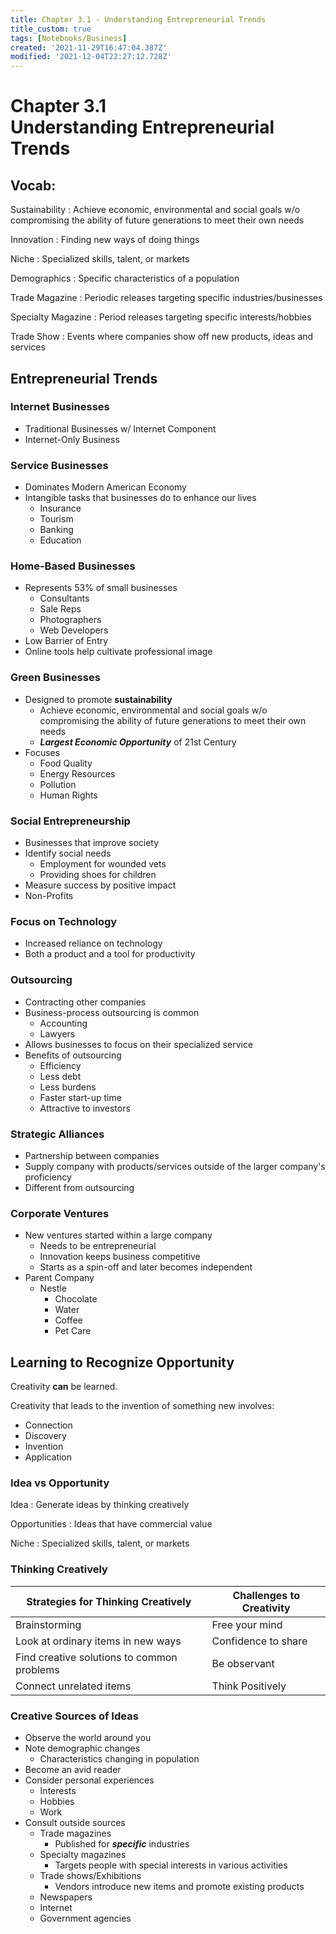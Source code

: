 ```yaml
---
title: Chapter 3.1 - Understanding Entrepreneurial Trends
title_custom: true
tags: [Notebooks/Business]
created: '2021-11-29T16:47:04.387Z'
modified: '2021-12-04T22:27:12.728Z'
---
```


# Chapter 3.1 <br> Understanding Entrepreneurial Trends 

## Vocab:

Sustainability
: Achieve economic, environmental and social goals w/o compromising the ability of future generations to meet their own needs

Innovation
: Finding new ways of doing things

Niche
: Specialized skills, talent, or markets

Demographics
: Specific characteristics of a population

Trade Magazine
: Periodic releases targeting specific industries/businesses

Specialty Magazine
: Period releases targeting specific interests/hobbies

Trade Show
: Events where companies show off new products, ideas and services


## Entrepreneurial Trends

### Internet Businesses
- Traditional Businesses w/ Internet Component
- Internet-Only Business

### Service Businesses
- Dominates Modern American Economy
- Intangible tasks that businesses do to enhance our lives
  - Insurance
  - Tourism
  - Banking
  - Education

### Home-Based Businesses
- Represents 53% of small businesses
  - Consultants
  - Sale Reps
  - Photographers
  - Web Developers
- Low Barrier of Entry
- Online tools help cultivate professional image

### Green Businesses
- Designed to promote **sustainability**
  - Achieve economic, environmental and social goals w/o compromising the ability of future generations to meet their own needs
  - _**Largest Economic Opportunity**_ of 21st Century
- Focuses
  - Food Quality
  - Energy Resources
  - Pollution
  - Human Rights

### Social Entrepreneurship
- Businesses that improve society
- Identify social needs
  - Employment for wounded vets
  - Providing shoes for children
- Measure success by positive impact
- Non-Profits

### Focus on Technology
- Increased reliance on technology
- Both a product and a tool for productivity

### Outsourcing
- Contracting other companies
- Business-process outsourcing is common
  - Accounting
  - Lawyers
- Allows businesses to focus on their specialized service 
- Benefits of outsourcing
  - Efficiency
  - Less debt
  - Less burdens
  - Faster start-up time
  - Attractive to investors

### Strategic Alliances
- Partnership between companies
- Supply company with products/services outside of the larger company's proficiency 
- Different from outsourcing

### Corporate Ventures
- New ventures started within a large company
  - Needs to be entrepreneurial
  - Innovation keeps business competitive
  - Starts as a spin-off and later becomes independent
- Parent Company
  - Nestle
    - Chocolate
    - Water
    - Coffee
    - Pet Care

## Learning to Recognize Opportunity
Creativity **can** be learned.

Creativity that leads to the invention of something new involves:
- Connection
- Discovery
- Invention
- Application

### Idea vs Opportunity
Idea
: Generate ideas by thinking creatively

Opportunities
: Ideas that have commercial value

Niche
: Specialized skills, talent, or markets

### Thinking Creatively

|**Strategies for Thinking Creatively**      | **Challenges to Creativity** |
|--------------------------------------------|------------------------------|
| Brainstorming                              | Free your mind               |
| Look at ordinary items in new ways         | Confidence to share          |
| Find creative solutions to common problems | Be observant                 |
| Connect unrelated items                    | Think Positively             |

### Creative Sources of Ideas
- Observe the world around you
- Note demographic changes
  - Characteristics changing in population
- Become an avid reader
- Consider personal experiences
  - Interests
  - Hobbies
  - Work
- Consult outside sources
  - Trade magazines
    - Published for _**specific**_ industries
  - Specialty magazines
    - Targets people with special interests in various activities
  - Trade shows/Exhibitions
    - Vendors introduce new items and promote existing products
  - Newspapers
  - Internet
  - Government agencies



